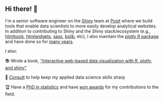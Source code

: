 ## Hi there! 👋

I'm a senior software engineer on the [Shiny](https://github.com/rstudio/shiny) team at [Posit](https://posit.co/) where we build tools that enable data scientists to more easily develop analytical websites. In addition to contributing to Shiny and the Shiny stack/ecosystem (e.g., [htmltools](https://github.com/rstudio/htmltools), [htmlwidgets](https://github.com/rstudio/htmlwidgets), [sass](https://github.com/rstudio/sass), [bslib](https://github.com/rstudio/bslib), etc), I also maintain the [plotly R package](https://github.com/plotly/plotly.R) and have done so for [many years](https://github.com/plotly/plotly.R/graphs/contributors).

I also:

📚 Wrote a book, ["Interactive web-based data visualization with R, plotly, and shiny"](https://plotly-r.com/)

💼 [Consult](https://consulting.cpsievert.me/) to help keep my applied data science skills sharp

🏆 Have a [PhD in statistics](https://www.proquest.com/openview/3a91971f82fd4af20a78bebb079f5035) and have [won awards](https://community.amstat.org/jointscsg-section/awards/john-m-chambers) for my contributions to the field.
